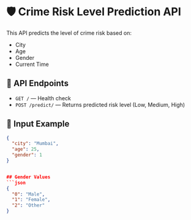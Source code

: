 # 🛡️ Crime Risk Level Prediction API

This API predicts the level of crime risk based on:
- City
- Age
- Gender
- Current Time

## 🚀 API Endpoints

- `GET /` — Health check
- `POST /predict/` — Returns predicted risk level (Low, Medium, High)

## 🔧 Input Example

```json
{
  "city": "Mumbai",
  "age": 25,
  "gender": 1
}


## Gender Values
```json
{
  "0": "Male",
  "1": "Female",
  "2": "Other"
}
